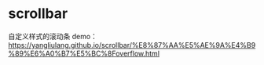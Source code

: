 # scrollbar
自定义样式的滚动条
demo：https://yangliulang.github.io/scrollbar/%E8%87%AA%E5%AE%9A%E4%B9%89%E6%A0%B7%E5%BC%8Foverflow.html
